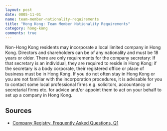 ```yaml
---
layout: post
date: 0005-11-01
name: team-member-nationality-requirements
title: "Hong Kong: Team Member Nationality Requirements"
category: hong-kong
comments: true
---
```



Non-Hong Kong residents may incorporate a local limited company in Hong Kong. Directors and shareholders can be of any nationality and must be 18 years or older. There are only requirements for the company secretary: If that secretary is an individual, they are required to reside in Hong Kong; if the secretary is a body corporate, their registered office or place of business must be in Hong Kong. If you do not often stay in Hong Kong or you are not familiar with the incorporation procedures, it is advisable for you to contact some local professional firms e.g. solicitors, accountancy or secretarial firms etc. for advice and/or appoint them to act on your behalf to set up a company in Hong Kong.



Sources
------ 

- [Company Registry, Frequently Asked Questions, Q1](https://www.cr.gov.hk/en/faq/faq01.htm#01)
